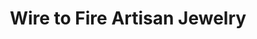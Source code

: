 ---
title: "Wire to Fire Artisan Jewelry"
url: /strasburg/wire-to-fire-artisan-jewelry/
shop: jewelry
---